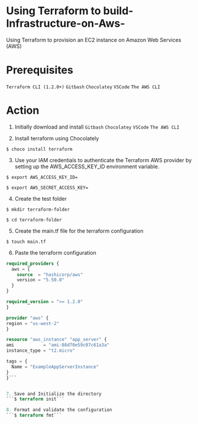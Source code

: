 # Using Terraform to build-Infrastructure-on-Aws-
Using Terraform to provision an EC2 instance on Amazon Web Services (AWS)

# Prerequisites
```Terraform CLI (1.2.0+)``` ```Gitbash``` ```Chocolatey``` ```VSCode``` ```The AWS CLI```


# Action
1. Initially download and install ```Gitbash``` ```Chocolatey``` ```VSCode``` ```The AWS CLI```
   
2. Install terraform using Chocolately
   
 ``` $ choco install terraform ```

3. Use your IAM credentials to authenticate the Terraform AWS provider by setting up the AWS_ACCESS_KEY_ID environment variable.

```$ export AWS_ACCESS_KEY_ID=```

```$ export AWS_SECRET_ACCESS_KEY=```

4. Create the test folder
   
```$ mkdir terraform-folder```

```$ cd terraform-folder```

5. Create the main.tf file for the terraform configuration 
   
```$ touch main.tf```


6. Paste the terraform configuration
  ```terraform {
  required_providers {
    aws = {
      source  = "hashicorp/aws"
      version = "5.50.0"
    }
  }

  required_version = ">= 1.2.0"
}

provider "aws" {
  region = "us-west-2"
}

resource "aws_instance" "app_server" {
  ami           = "ami-08d70e59c07c61a3a"
  instance_type = "t2.micro"

  tags = {
    Name = "ExampleAppServerInstance"
  }
}```


7. Save and Initialize the directory
```$ terraform init```

8. Format and validate the configuration
```$ terraform fmt```
